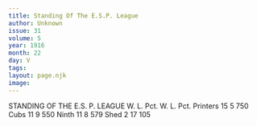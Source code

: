 ```yaml
---
title: Standing Of The E.S.P. League
author: Unknown
issue: 31
volume: 5
year: 1916
month: 22
day: V
tags:
layout: page.njk
image:
---
```

STANDING OF THE E.S. P. LEAGUE   W. L. Pct. W. L. Pct. Printers 15 5 750 Cubs 11 9 550 Ninth 11 8 579 Shed 2 17 105         


